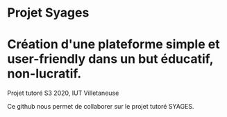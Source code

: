 # Projet Syages
# Création d'une plateforme simple et user-friendly dans un but éducatif, non-lucratif.
Projet tutoré S3 2020, IUT Villetaneuse

Ce github nous permet de collaborer sur le projet tutoré SYAGES.
